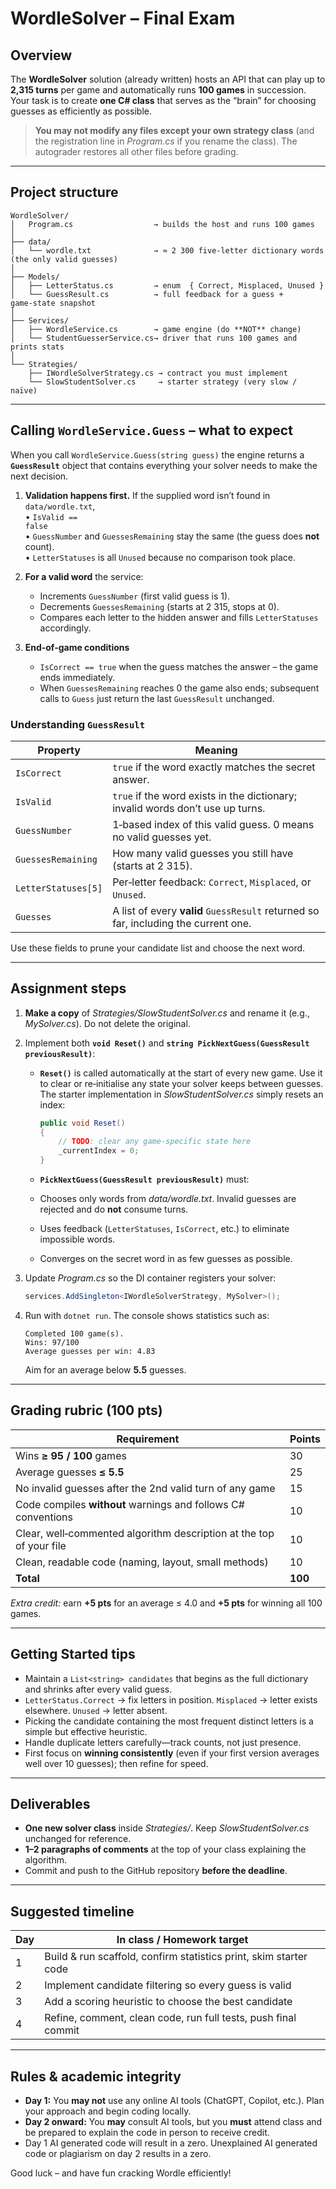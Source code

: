 # WordleSolver – Final Exam

## Overview

The **WordleSolver** solution (already written) hosts an API that can play up to **2,315 turns** per game and automatically runs **100 games** in succession.  Your task is to create **one C# class** that serves as the “brain” for choosing guesses as efficiently as possible.

> **You may not modify any files except your own strategy class** (and the registration line in *Program.cs* if you rename the class).  The autograder restores all other files before grading.

---

## Project structure

```
WordleSolver/
│   Program.cs                  → builds the host and runs 100 games
│
├── data/
│   └── wordle.txt              → ≈ 2 300 five‑letter dictionary words (the only valid guesses)
│
├── Models/
│   ├── LetterStatus.cs         → enum  { Correct, Misplaced, Unused }
│   └── GuessResult.cs          → full feedback for a guess + game‑state snapshot
│
├── Services/
│   ├── WordleService.cs        → game engine (do **NOT** change)
│   └── StudentGuesserService.cs→ driver that runs 100 games and prints stats
│
└── Strategies/
    ├── IWordleSolverStrategy.cs → contract you must implement
    └── SlowStudentSolver.cs     → starter strategy (very slow / naïve)
```

---

## Calling <code>WordleService.Guess</code> – what to expect

When you call <code>WordleService.Guess(string guess)</code> the engine returns a **<code>GuessResult</code>** object that contains everything your solver needs to make the next decision.

1. **Validation happens first.**  If the supplied word isn’t found in <code>data/wordle.txt</code>,<br>  • <code>IsValid == false</code><br>  • <code>GuessNumber</code> and <code>GuessesRemaining</code> stay the same (the guess does **not** count).<br>  • <code>LetterStatuses</code> is all <code>Unused</code> because no comparison took place.
2. **For a valid word** the service:

   * Increments <code>GuessNumber</code> (first valid guess is 1).
   * Decrements <code>GuessesRemaining</code> (starts at 2 315, stops at 0).
   * Compares each letter to the hidden answer and fills <code>LetterStatuses</code> accordingly.
3. **End‑of‑game conditions**

   * <code>IsCorrect == true</code> when the guess matches the answer – the game ends immediately.
   * When <code>GuessesRemaining</code> reaches 0 the game also ends; subsequent calls to <code>Guess</code> just return the last <code>GuessResult</code> unchanged.

### Understanding <code>GuessResult</code>

| Property                        | Meaning                                                                                        |
| ------------------------------- | ---------------------------------------------------------------------------------------------- |
| <code>IsCorrect</code>          | <code>true</code> if the word exactly matches the secret answer.                               |
| <code>IsValid</code>            | <code>true</code> if the word exists in the dictionary; invalid words don’t use up turns.      |
| <code>GuessNumber</code>        | 1‑based index of this valid guess. 0 means no valid guesses yet.                               |
| <code>GuessesRemaining</code>   | How many valid guesses you still have (starts at 2 315).                                       |
| <code>LetterStatuses\[5]</code> | Per‑letter feedback: <code>Correct</code>, <code>Misplaced</code>, or <code>Unused</code>.     |
| <code>Guesses</code>            | A list of every **valid** <code>GuessResult</code> returned so far, including the current one. |

Use these fields to prune your candidate list and choose the next word.

---

## Assignment steps

1. **Make a copy** of *Strategies/SlowStudentSolver.cs* and rename it (e.g., *MySolver.cs*).  Do not delete the original.
2. Implement both **`void Reset()`** and **`string PickNextGuess(GuessResult previousResult)`**:

   * **`Reset()`** is called automatically at the start of every new game.  Use it to clear or re‑initialise any state your solver keeps between guesses.  The starter implementation in *SlowStudentSolver.cs* simply resets an index:

     ```csharp
     public void Reset()
     {
         // TODO: clear any game‑specific state here
         _currentIndex = 0;
     }
     ```
   * **`PickNextGuess(GuessResult previousResult)`** must:
   * Chooses only words from *data/wordle.txt*.  Invalid guesses are rejected and do **not** consume turns.
   * Uses feedback (`LetterStatuses`, `IsCorrect`, etc.) to eliminate impossible words.
   * Converges on the secret word in as few guesses as possible.
3. Update *Program.cs* so the DI container registers your solver:

   ```csharp
   services.AddSingleton<IWordleSolverStrategy, MySolver>();
   ```
4. Run with `dotnet run`.  The console shows statistics such as:

   ```text
   Completed 100 game(s).
   Wins: 97/100
   Average guesses per win: 4.83
   ```

   Aim for an average below **5.5** guesses.

---

## Grading rubric (100 pts)

| Requirement                                                         | Points  |
| ------------------------------------------------------------------- | ------- |
| Wins **≥ 95 / 100** games                                           | 30      |
| Average guesses **≤ 5.5**                                           | 25      |
| No invalid guesses after the 2nd valid turn of any game             | 15      |
| Code compiles **without** warnings and follows C# conventions       | 10      |
| Clear, well‑commented algorithm description at the top of your file | 10      |
| Clean, readable code (naming, layout, small methods)                | 10      |
| **Total**                                                           | **100** |

*Extra credit:* earn **+5 pts** for an average ≤ 4.0 and **+5 pts** for winning all 100 games.

---

## Getting Started tips

* Maintain a `List<string> candidates` that begins as the full dictionary and shrinks after every valid guess.
* `LetterStatus.Correct` → fix letters in position.  `Misplaced` → letter exists elsewhere.  `Unused` → letter absent.
* Picking the candidate containing the most frequent distinct letters is a simple but effective heuristic.
* Handle duplicate letters carefully—track counts, not just presence.
* First focus on **winning consistently** (even if your first version averages well over 10 guesses); then refine for speed.

---

## Deliverables

* **One new solver class** inside *Strategies/*.  Keep *SlowStudentSolver.cs* unchanged for reference.
* **1–2 paragraphs of comments** at the top of your class explaining the algorithm.
* Commit and push to the GitHub repository **before the deadline**.

---

## Suggested timeline

| Day | In class / Homework target                                        |
| --- | ----------------------------------------------------------------- |
| 1   | Build & run scaffold, confirm statistics print, skim starter code |
| 2   | Implement candidate filtering so every guess is valid             |
| 3   | Add a scoring heuristic to choose the best candidate              |
| 4   | Refine, comment, clean code, run full tests, push final commit    |


---

## Rules & academic integrity

* **Day 1:** You **may not** use any online AI tools (ChatGPT, Copilot, etc.).  Plan your approach and begin coding locally. 
* **Day 2 onward:** You **may** consult AI tools, but you **must** attend class and be prepared to explain the code in person to receive credit.
* Day 1 AI generated code will result in a zero. Unexplained AI generated code or plagiarism on day 2 results in a zero.

Good luck – and have fun cracking Wordle efficiently!
